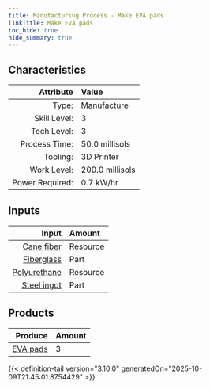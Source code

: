 ```yaml
---
title: Manufacturing Process - Make EVA pads
linkTitle: Make EVA pads
toc_hide: true
hide_summary: true
---
```

<!-- This is generated by the MarsSim HelpGenertor, do not edit. -->


## Characteristics

| Attribute      | Value |
|--------:|:------|
|Type:|Manufacture|
|Skill Level:|3|
|Tech Level:|3|
|Process Time:|50.0 millisols|
|Tooling:|3D Printer|
|Work Level:|200.0 millisols|
|Power Required:|0.7 kW/hr|

## Inputs

| Input      | Amount |
|--------:|:------|
|[Cane fiber](/docs/definitions/resource/cane-fiber)|Resource|0.1 kg|
|[Fiberglass](/docs/definitions/part/fiberglass)|Part|1|
|[Polyurethane](/docs/definitions/resource/polyurethane)|Resource|0.05 kg|
|[Steel ingot](/docs/definitions/part/steel-ingot)|Part|1|

## Products


| Produce      | Amount |
|--------:|:------|
|[EVA pads](/docs/definitions/part/eva-pads)|3|



{{< definition-tail version="3.10.0" generatedOn="2025-10-09T21:45:01.8754429" >}}



